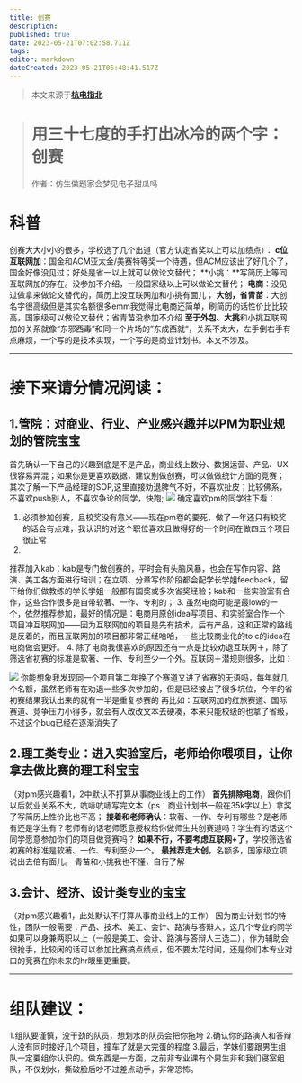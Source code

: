 ```yaml
---
title: 创赛
description:
published: true
date: 2023-05-21T07:02:58.711Z
tags:
editor: markdown
dateCreated: 2023-05-21T06:48:41.517Z
---
```


> 本文来源于[**杭电指北**](https://www.yuque.com/hduer/guide)

> # 用三十七度的手打出冰冷的两个字：创赛
> 作者：仿生做题家会梦见电子甜瓜吗

# 科普

创赛大大小小的很多，学校选了几个出道（官方认定省奖以上可以加绩点）：
**c位互联网加**：国金和ACM亚太金/美赛特等奖一个待遇，但ACM应该出了好几个了，国金好像没见过；好处是省一以上就可以做论文替代；
**小挑：**写简历上等同互联网加的存在。没参加不介绍，一般国家级以上可以做论文替代；
**电商**：没见过做拿来做论文替代的，简历上没互联网加和小挑有面儿；
**大创，省青苗**：大创名字很高级但是其实名额很多emm我觉得比电商还简单，刷简历的话性价比比较高，国家级可以做论文替代；省青苗没参加不介绍
**至于外包、大挑**和小挑互联网加的关系就像“东邪西毒”和同一个片场的”东成西就“，关系不太大，左手倒右手有点麻烦，一个写的是技术实现，一个写的是商业计划书。本文不涉及。

---

# 接下来请分情况阅读：

## 1.管院：对商业、行业、产业感兴趣并以PM为职业规划的管院宝宝

首先确认一下自己的兴趣到底是不是产品，商业线上数分、数据运营、产品、UX很容易弄混；如果你是更喜欢数据，建议别做创赛，可以做做统计方面的竞赛；
其次了解一下产品经理的SOP,这里直接劝退脾气不好，不喜欢扯皮；比较佛系，不喜欢push别人，不喜欢争论的同学，快跑;
![](https://cdn.nlark.com/yuque/0/2021/jpeg/22514566/1629958193503-e567434e-ad36-4751-8777-63551768fe0e.jpeg#from=url&height=266&id=dHxsP&originHeight=1063&originWidth=1080&originalType=binary&ratio=1&status=done&style=none&width=270)
确定喜欢pm的同学往下看：

1. 必须参加创赛，且校奖没有意义——现在pm卷的要死，做了一年还只有校奖的话会有点难，我认识的对这个职位喜欢且做得好的一个时间在做四五个项目很正常
2.
推荐加入kab：kab是专门做创赛的，平时会有头脑风暴，也会在写作内容、路演、美工各方面进行培训；在立项、分章写作阶段都会配学长学姐feedback，留下给你们做教练的学长学姐一般都有国奖或多次省奖经验；kab和一些实验室有合作，这些合作很多是自带软著、一作、专利的；
3.
虽然电商可能是最low的一个，依然推荐参加，最好的情况是：电商用原创idea写项目、和实验室合作一个项目冲互联网加——因为互联网加的项目是先有技术，后有产品，这和正常的路线是反着的，而且互联网加的项目都非常正经哈哈，一些比较商业化的to
c的idea在电商做会更好。
4. 除了电商我很喜欢的原因还有一点是比较劝退互联网＋，除了筛选省初赛的标准是软著、一作、专利至少一个外。互联网＋潜规则很多，比如：

![](https://cdn.nlark.com/yuque/0/2021/png/22514566/1629964270874-93131f13-c23d-4ffa-8cb1-891f09994812.png#from=url&height=140&id=R3tPl&originHeight=558&originWidth=655&originalType=binary&ratio=1&status=done&style=none&width=164)
你能想象我发现同一个项目第二年换了个赛道又进了省赛的无语吗，每年就几个名额，虽然老师有在劝退一些多次参加的，但是已经被占了很多坑位，今年的省初赛结果我认出来的就有一半是重复参赛的
再比如：互联网加的红旅赛道、国际赛道、竞争压力小得多，就会有人改改文本去硬凑，本来只能校级的也拿了省级，不过这个bug已经在逐渐消失了

## 2.理工类专业：进入实验室后，老师给你喂项目，让你拿去做比赛的理工科宝宝

（对pm感兴趣看1，2中默认不打算从事商业线上的工作）
**首先排除电商**，跟你们以后就业关系不大，吭哧吭哧写完文本（ps：商业计划书一般在35k字以上）拿奖了写简历上性价比也不高；
**接着和老师确认**：软著、一作、专利有哪些？是老师有还是学生有？老师有的话老师愿意授权给你做师生共创赛道吗？学生有的话这个同学愿意参加你们的项目做竞赛吗？
**如果不行，不要考虑互联网+了**，学校筛选省初赛的标准是软著、一作、专利至少一个。
**最推荐走大创**，名额多，国家级立项说出去倍有面儿。
青苗和小挑我也不懂，自行了解

## 3.会计、经济、设计类专业的宝宝

（对pm感兴趣看1，此处默认不打算从事商业线上的工作）
因为商业计划书的特性，团队一般需要：产品、技术、美工、会计、路演与答辩人，这几个专业的同学如果可以身兼两职以上（一般是美工、会计、路演与答辩人三选二），作为辅助会很抢手，比较闲的话可以参加比赛搞点绩点，但不要太花时间，还是你们本专业对口的竞赛在你未来的hr眼里更重要。

---

# 组队建议：

1.组队要谨慎，没干劲的队员，想划水的队员会把你拖垮
2.确认你的路演人和答辩人没有同时接好几个项目，撞车了就是大完蛋的程度
3.最后，学妹们要跟男生组队一定要组你认识的。做东西是一方面，之前非专业课有个男生非和我们寝室组队，不仅划水，撕破脸后吵不过差点动手，非常恐怖。
